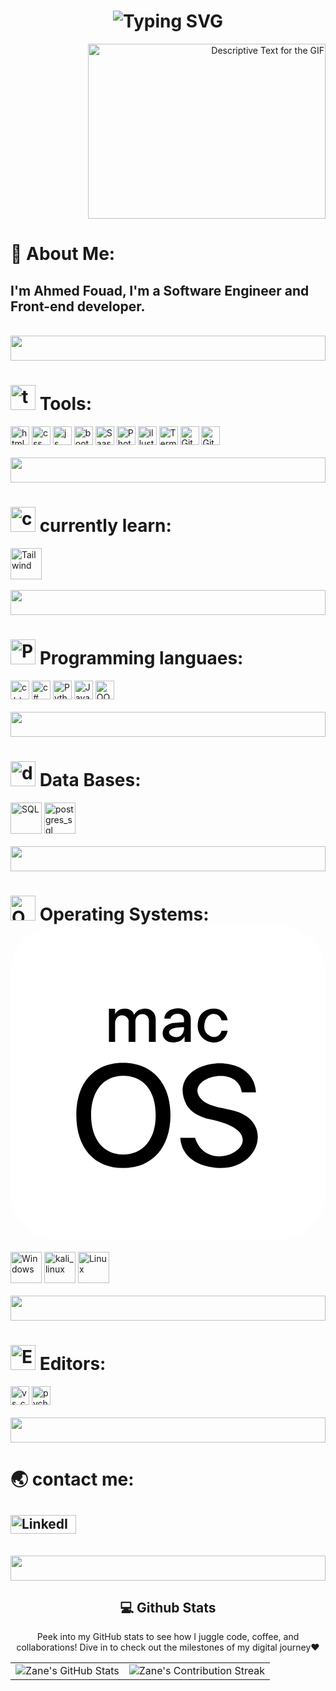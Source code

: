 <!--svg words-->
<div align="center">
    <h1> 
        <img src="https://readme-typing-svg.herokuapp.com?font=Jetbrains+mono&size=35&duration=3000&color=mix&center=true&vCenter=true&width=435&lines=I'm+Ahmed+Fouad;Front-end+Developer;Welcome+to+my+profile;" alt="Typing SVG"/>
    </h1>
</div>

<!--image gif & about me-->
<div >
    <p align="right">
        <img src="https://imarticus.org/blog/wp-content/uploads/2021/12/gew.gif" alt="Descriptive Text for the GIF" width="380" height="280" />
    </p>
    <h1 align="left">
        🚀 About Me:
    </h1>
    <h2 align="left">
        I'm Ahmed Fouad, I'm a Software Engineer and Front-end developer. 
    </h2>
</div>
<br>
<img src="https://github.com/Govindv7555/Govindv7555/blob/main/49e76e0596857673c5c80c85b84394c1.gif" width=100% height=40px>
<!--tools-->
<div >
    <h1 align="left"> 
        <img  height="40" src="https://neuralimpact.ca/wp-content/uploads/2020/04/Icons_Tools.png" alt="tools" /> Tools:
    </h1>
    <div>
        <img  height="30" src="https://cdn1.iconfinder.com/data/icons/hawcons/32/700034-icon-76-document-file-html-512.png" alt="html" />
        <img  height="30" src="https://icones.pro/wp-content/uploads/2022/08/icone-css-bleue.png" alt="css" />
        <img  height="30" src="https://images.ctfassets.net/ljpkryr3szrz/093DYK6vIBAxyn6GH6z3v/246fa36fa501fc309b1da8c5e3f31ecc/jsicon.png" alt="js" />
        <img  height="30" src="https://pluspng.com/img-png/bootstrap-png-bootstrap-512.png" alt="bootstrap" />
        <img  height="30" src="https://cdn-icons-png.flaticon.com/128/5256/5256916.png" alt="Saas" />
        <img  height="30" src="https://logos-world.net/wp-content/uploads/2020/11/Adobe-Photoshop-Emblem.png" alt="Photoshop" />
        <img  height="30" src="https://1.bp.blogspot.com/-sbTp-uUT_qY/XTcVQesQxWI/AAAAAAAABjA/_CNxAryl0MASwZKmS3RJaPORVwy-KruqgCLcBGAs/s1600/1540023537_adobe-                                               illustrator.png" alt="illustrator"/>
        <img  height="30" src="https://simplecodetips.com/wp-content/uploads/2017/01/Linux-Terminal-icon.png" alt="Terminal" />
        <img  height="30" src="https://cdn.freebiesupply.com/logos/large/2x/git-icon-logo-png-transparent.png" alt="Git" />
        <img  height="30" src="https://static-00.iconduck.com/assets.00/github-desktop-icon-2046x2048-r5plljad.png" alt="GitHup" />
    </div>
</div>
<br>
<img src="https://github.com/Govindv7555/Govindv7555/blob/main/49e76e0596857673c5c80c85b84394c1.gif" width=100% height=40px>
<!--currently learn:-->
<div >
    <h1 align="left"> 
       <img  height="40" src="https://cdn-icons-png.flaticon.com/512/12887/12887487.png" alt="currently_learn" /> currently learn:
    </h1>
    <div>
        <img  height="50" src="https://www.luisllamas.es/img/tailwind-icon.svg" alt="Tailwind" />
    </div>
</div>
<br>
<img src="https://github.com/Govindv7555/Govindv7555/blob/main/49e76e0596857673c5c80c85b84394c1.gif" width=100% height=40px>

<!--Programming languaes:-->
<div >
    <h1 align="left">  
       <img  height="40" src="https://cdn3.iconfinder.com/data/icons/internet-flat-icons-vol-1/256/36-1024.png" alt="Programming_languaes" /> Programming languaes:
    </h1>
    <div>
        <img  height="30" src="https://brandlogos.net/wp-content/uploads/2022/01/c-brandlogo.net_.png" alt="c++" />
        <img  height="30" src="https://static-00.iconduck.com/assets.00/csharp-line-icon-225x256-9zgzl5i0.png" alt="c#" />
        <img  height="30" src="https://suseelkumar.com/img/python.png" alt="Python" />
        <img  height="30" src="https://cdn.worldvectorlogo.com/logos/javascript-1.svg" alt="JavaScript" />
        <img  height="30" src="https://i.pinimg.com/originals/45/03/98/450398f4ff10d0253602b6a6d99419ed.png" alt="OOP" />
    </div>
</div>
<br>
<img src="https://github.com/Govindv7555/Govindv7555/blob/main/49e76e0596857673c5c80c85b84394c1.gif" width=100% height=40px>
<!--Data Bases-->
<div >
    <h1 align="left"> 
        <img  height="40" src="https://pluspng.com/img-png/database-icons-download-248-free-database-icon-page-1-1113.png" alt="database" /> Data Bases:
    </h1>
    <div>
        <img  height="50" src="https://static.vecteezy.com/system/resources/previews/022/597/198/original/3d-file-sql-icon-illustration-png.png" alt="SQL" />
        <img  height="50" src="https://www.gnugroup.org/images/nicepage-images/postgres-icon-24.png" alt="postgres_sql" />
    </div>
</div>
<br>
<img src="https://github.com/Govindv7555/Govindv7555/blob/main/49e76e0596857673c5c80c85b84394c1.gif" width=100% height=40px>
<!--Operating Systems-->
<div >
    <h1 align="left"> 
        <img height="40" src="https://cdn-icons-png.flaticon.com/512/6303/6303588.png" alt="Operating_Systems" /> Operating Systems:
            <svg xmlns="http://www.w3.org/2000/svg" aria-label="macOS" role="img" viewBox="0 0 512 512" fill="#000000"><g id="SVGRepo_bgCarrier" stroke-width="0"></g><g id="SVGRepo_tracerCarrier" stroke-linecap="round" stroke-linejoin="round"></g><g id="SVGRepo_iconCarrier"><rect width="512" height="512" rx="15%" fill="#ffffff"></rect><path d="M282 170v-4c-52 0-5 34 0 4zm24-18c7-21 43-23 47 3h-10c-3-15-28-16-28 11 0 15 23 24 28 6h10c-6 33-59 21-47-20zm-146-16h10v9c5-12 27-13 31 1 7-15 35-14 35 7v37h-11v-34c0-15-22-15-22 1v33h-11v-35c-2.447-9.36-14.915-11.23-20-3l-2 5v33h-10zm23 259c-47 0-76-33-76-86s29-85 76-85 77 33 77 85-29 86-77 86zm88-205c-29 7-33-30-3-31l14-1v-4c1-12-19-13-22-2h-10a14 14 0 012-7c8-14 41-14 41 8v37h-10v-9a18 18 0 01-12 9zm68 205c-36-2-61-19-63-49h24c23 72 146-5 25-30-19-4-33-13-39-24-38-74 109-96 113-20h-23c-7-49-98-22-65 12 14 14 43 13 64 22 50 23 26 91-36 89zM183 245c-32 0-52 25-52 64s20 64 52 64 53-24 53-64-20-64-53-64z"></path></g></svg>
    </h1>
    <div>
        <img width="50" height="50" src="https://www.pngall.com/wp-content/uploads/10/Windows-11-PNG-File.png" alt="Windows" />
        <img width="50" height="50" src="https://static-00.iconduck.com/assets.00/distributor-logo-kali-linux-icon-2048x2005-dki611fk.png" alt="kali_linux" />
        <img width="50" height="50" src="https://www.pngall.com/wp-content/uploads/5/Linux-Logo-PNG-Download-Image.png" alt="Linux" />
    </div>
</div>
<br>
<img src="https://github.com/Govindv7555/Govindv7555/blob/main/49e76e0596857673c5c80c85b84394c1.gif" width=100% height=40px>
<!--Editors-->
<div >
    <h1 align="left"> 
        <img  height="40" src="https://cdn-icons-png.flaticon.com/512/10648/10648333.png" alt="Editors" /> Editors:
    </h1>
    <div>
        <img  height="30" src="https://i.pinimg.com/originals/00/f4/05/00f40564d281eee8dbb931024b8e6975.png" alt="vs_code" />
        <img  height="30" src="https://static-00.iconduck.com/assets.00/pycharm-icon-512x506-r4mnkw3t.png" alt="pycharm" />
    </div>
</div>
<br>
<img src="https://github.com/Govindv7555/Govindv7555/blob/main/49e76e0596857673c5c80c85b84394c1.gif" width=100% height=40px>
<!--contact me-->
<div>
    <h1 align="left"> 
       🌏 contact me:
    </h1>
    <h2 align="left" style='color:white'>
           <a href="https://www.linkedin.com/in/ahmed-fouad-5227b0218/"  style="text-decoration: none; target="_blank">
            <img src="https://upload.wikimedia.org/wikipedia/commons/8/81/LinkedIn_icon.svg" alt="LinkedIn" width="105" height="30">
        </a>
 </h2>
    
</div>
<br>
<img src="https://github.com/Govindv7555/Govindv7555/blob/main/49e76e0596857673c5c80c85b84394c1.gif" width=100% height=40px>

<!--status-->
<div align="center">
<h2 align="center" class="section-heading"> 💻 Github Stats</h2>
<p>Peek into my GitHub stats to see how I juggle code, coffee, and collaborations! Dive in to check out the milestones of my digital journey❤️</p>
 <table align="center" width="100%" height="100%" >
    <tr>
       <td><img style="border: none;" src="https://github-profile-summary-cards.vercel.app/api/cards/profile-details?username=zanepearton&theme=github_dark" alt="Zane's GitHub Stats"/></td>   
       <td><img style="border: none;" src="https://github-readme-streak-stats.herokuapp.com/?user=zanepearton&theme=merko" alt="Zane's Contribution Streak"/></td>
    </tr>
 </table>

 <table align="center" width="100%" height="100%" >
    <tr>
        <td><img style="border: none;" src="https://github-profile-summary-cards.vercel.app/api/cards/stats?username=zanepearton&theme=github_dark" alt="Zane's GitHub Stats"/></td>
        <td><img style="border: none;" src="https://github-profile-summary-cards.vercel.app/api/cards/productive-time?username=zanepearton&theme=github_dark&utcOffset=10" alt="Zane's GitHub Stats"/>
        <td><img style="border: none;" src="https://github-profile-summary-cards.vercel.app/api/cards/repos-per-language?username=zanepearton&theme=github_dark" alt="Zane's GitHub Stats"/></td>
        <td><img style="border: none;" src="https://github-profile-summary-cards.vercel.app/api/cards/most-commit-language?username=zanepearton&theme=github_dark" alt="Zane's GitHub Stats"/></td>
    </tr>
 </table>
</div>

